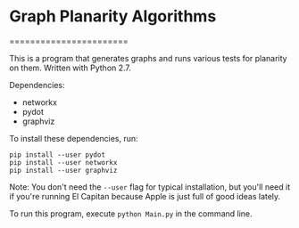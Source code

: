 # Graph Planarity Algorithms
=======================

This is a program that generates graphs and runs various tests for planarity on them. Written with Python 2.7.

Dependencies:

* networkx
* pydot
* graphviz

To install these dependencies, run:

```
pip install --user pydot
pip install --user networkx
pip install --user graphviz
```
Note: You don't need the ```--user``` flag for typical installation, but you'll need it if you're 
running El Capitan because Apple is just full of good ideas lately.

To run this program, execute 
`python Main.py`
in the command line.
